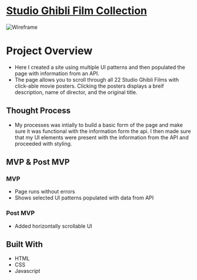 # <strong> [Studio Ghibli Film Collection](https://iffat77.github.io/ui-pattern-project/)</strong>

![Wireframe](https://res.cloudinary.com/dsk8h1adc/image/upload/v1647912029/Screen_Shot_2022-03-21_at_8.19.24_PM_hzgtap.png)


# Project Overview

  - Here I created a site using multiple UI patterns and then populated the page with information from an API.
  - The page allows you to scroll through all 22 Studio Ghibli Films with click-able movie posters. Clicking the posters displays a breif description, name of director, and the original title.

## Thought Process

  - My processes was intially to build a basic form of the page and make sure it was functional with the information form the api. I then made sure that my UI elements were present with the information from the API and proceeded with styling.

## MVP & Post MVP

### MVP
- Page runs without errors
- Shows selected UI patterns populated with data from API


### Post MVP
- Added horizontally scrollable UI 

## Built With
 - HTML
 - CSS
 - Javascript


